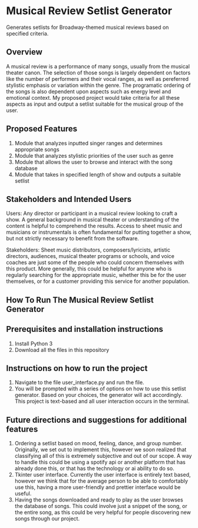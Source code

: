 # Musical Review Setlist Generator
Generates setlists for Broadway-themed musical reviews based on specified criteria.

## Overview

A musical review is a performance of many songs, usually from the musical theater canon. The selection of those songs is largely dependent on factors like the number of performers and their vocal ranges, as well as pereferred stylistic emphasis or variation within the genre. The programatic ordering of the songs is also dependent upon aspects such as energy level and emotional context. My proposed project would take criteria for all these aspects as input and output a setlist suitable for the musical group of the user.

## Proposed Features

1. Module that analyzes inputted singer ranges and determines appropriate songs
2. Module that analyzes stylistic priorities of the user such as genre
3. Module that allows the user to browse and interact with the song database
4. Module that takes in specified length of show and outputs a suitable setlist

## Stakeholders and Intended Users

Users: Any director or participant in a musical review looking to craft a show. A general background in musical theater or understanding of the content is helpful to comprehend the results. Access to sheet music and musicians or instrumentals is often fundamental for putting together a show, but not strictly necessary to benefit from the software.

Stakeholders: Sheet music distributors, composers/lyricists, artistic directors, audiences, musical theater programs or schools, and voice coaches are just some of the people who could concern themselves with this product. More generally, this could be helpful for anyone who is regularly searching for the appropriate music, whether this be for the user themselves, or for a customer providing this service for another population.

## How To Run The Musical Review Setlist Generator
## Prerequisites and installation instructions
1. Install Python 3
2. Download all the files in this repository

## Instructions on how to run the project
1. Navigate to the file user_interface.py and run the file.
2. You will be prompted with a series of options on how to use this setlist generator. Based on your choices, the generator will act accordingly. This project is text-based and all user interaction occurs in the terminal.

## Future directions and suggestions for additional features
1. Ordering a setlist based on mood, feeling, dance, and group number. Originally, we set out to implement this, however we soon realized that classifying all of this is extremely subjective and out of our scope. A way to handle this could be using a spotify api or another platform that has already done this, or that has the technology or ai ability to do so. 
2. Tkinter user interface. Currently the user interface is entirely text based, however we think that for the average person to be able to comfortably use this, having a more user-friendly and prettier interface would be useful.
3. Having the songs downloaded and ready to play as the user browses the database of songs. This could involve just a snippet of the song, or the entire song, as this could be very helpful for people discovering new songs through our project.
